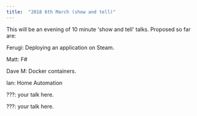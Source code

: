 ```yaml
---
title:  "2018 6th March (show and tell)"
---
```


This will be an evening of 10 minute 'show and tell' talks. Proposed so far are:

Ferugi: Deploying an application on Steam.

Matt: F#

Dave M: Docker containers.

Ian: Home Automation

???: your talk here.

???: your talk here.
